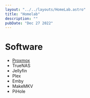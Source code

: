 ```yaml
---
layout: "../../layouts/HomeLab.astro"
title: "Homelab"
description: ""
pubDate: "Dec 27 2022"
---
```


# Software
- [Proxmox](software/proxmox)
- TrueNAS
- Jellyfin
- Plex
- Emby
- MakeMKV
- PiHole

